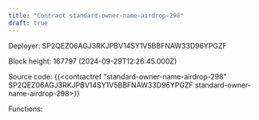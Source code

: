 ```yaml
---
title: "Contract standard-owner-name-airdrop-298"
draft: true
---
```

Deployer: SP2QEZ06AGJ3RKJPBV14SY1V5BBFNAW33D96YPGZF


 



Block height: 167797 (2024-09-29T12:26:45.000Z)

Source code: {{<contractref "standard-owner-name-airdrop-298" SP2QEZ06AGJ3RKJPBV14SY1V5BBFNAW33D96YPGZF standard-owner-name-airdrop-298>}}

Functions:



